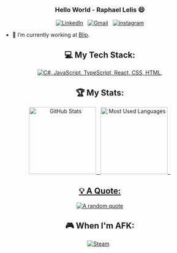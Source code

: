 <div align="center">
  
### Hello World - Raphael Lelis 😄
  
[![LinkedIn](https://skillicons.dev/icons?i=linkedin)](https://www.linkedin.com/in/raphael-lelis-249ab3161/) &nbsp;
[![Gmail](https://skillicons.dev/icons?i=gmail)](mailto:raphalelis@outlook.com?subject=Olá%20Rapha,%20From%20Github) &nbsp;
[![instagram](https://skillicons.dev/icons?i=instagram)](https://www.instagram.com/faelesco)

</div>

- 🔭 I’m currently working at [Blip](https://www.linkedin.com/company/blipbr/).
<div align="center">

## 💻 My Tech Stack:

[![C#, JavaScript, TypeScript, React, CSS, HTML, ](https://skillicons.dev/icons?i=js,ts,cs,react,vue,git,kubernetes,docker,aws,azure)](https://skillicons.dev)
## 🏆 My Stats:

<div align="center">
  <a href="https://github.com/faelesco">
  <img height="175" alt="GitHub Stats" src="https://github-readme-stats.vercel.app/api?username=faelesco&show_icons=true&theme=dark&include_all_commits=true&count_private=true"/>&nbsp;&nbsp;
  <img height="175" alt="Most Used Languages" src="https://github-readme-stats.vercel.app/api/top-langs/?username=faelesco&layout=compact&langs_count=7&theme=dark"/>&nbsp;&nbsp;
</div>
    
## 💡 A Quote:

[![A random quote](https://quotes-github-readme.vercel.app/api?type=horizontal&theme=dark)](https://github.com/piyushsuthar/github-readme-quotes)

## 🎮 When I'm AFK:
[![Steam](https://img.shields.io/badge/steam-%23000000.svg?style=for-the-badge&logo=steam&logoColor=white)](https://steamcommunity.com/profiles/76561198342693647/) &nbsp;
</div>
